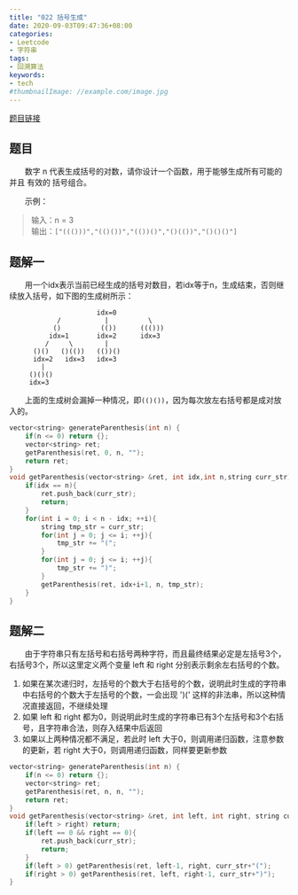 ```yaml
---
title: "022 括号生成"
date: 2020-09-03T09:47:36+08:00
categories:
- Leetcode
- 字符串
tags:
- 回溯算法
keywords:
- tech
#thumbnailImage: //example.com/image.jpg
---
```

[题目链接](https://leetcode-cn.com/problems/generate-parentheses/)
<!--more-->
## 题目
　　数字 n 代表生成括号的对数，请你设计一个函数，用于能够生成所有可能的并且 有效的 括号组合。

　　示例：
> 输入：n = 3  
输出：`["((()))","(()())","(())()","()(())","()()()"]`

## 题解一
　　用一个idx表示当前已经生成的括号对数目，若idx等于n，生成结束，否则继续放入括号，如下图的生成树所示：
```
                      idx=0
            /           |          \
           ()          (())      ((()))
          idx=1       idx=2      idx=3
         /     \        |
      ()()   ()(())   (())()
      idx=2   idx=3   idx=3
        |
     ()()()
     idx=3
```
　　上面的生成树会漏掉一种情况，即`(()())`，因为每次放左右括号都是成对放入的。

```cpp
vector<string> generateParenthesis(int n) {
    if(n <= 0) return {};
    vector<string> ret;
    getParenthesis(ret, 0, n, "");
    return ret;
}
void getParenthesis(vector<string> &ret, int idx,int n,string curr_str){
    if(idx == n){
        ret.push_back(curr_str);
        return;
    }
    for(int i = 0; i < n - idx; ++i){
        string tmp_str = curr_str;
        for(int j = 0; j <= i; ++j){
            tmp_str += "(";
        }
        for(int j = 0; j <= i; ++j){
            tmp_str += ")";
        }
        getParenthesis(ret, idx+i+1, n, tmp_str);
    }
}
```

## 题解二
　　由于字符串只有左括号和右括号两种字符，而且最终结果必定是左括号3个，右括号3个，所以这里定义两个变量 left 和 right 分别表示剩余左右括号的个数。
1. 如果在某次递归时，左括号的个数大于右括号的个数，说明此时生成的字符串中右括号的个数大于左括号的个数，一会出现 ')(' 这样的非法串，所以这种情况直接返回，不继续处理
2. 如果 left 和 right 都为0，则说明此时生成的字符串已有3个左括号和3个右括号，且字符串合法，则存入结果中后返回
3. 如果以上两种情况都不满足，若此时 left 大于0，则调用递归函数，注意参数的更新，若 right 大于0，则调用递归函数，同样要更新参数

```cpp
vector<string> generateParenthesis(int n) {
    if(n <= 0) return {};
    vector<string> ret;
    getParenthesis(ret, n, n, "");
    return ret;
}
void getParenthesis(vector<string> &ret, int left, int right, string curr_str){
    if(left > right) return;
    if(left == 0 && right == 0){
        ret.push_back(curr_str);
        return;
    }
    if(left > 0) getParenthesis(ret, left-1, right, curr_str+"(");
    if(right > 0) getParenthesis(ret, left, right-1, curr_str+")");
}
```